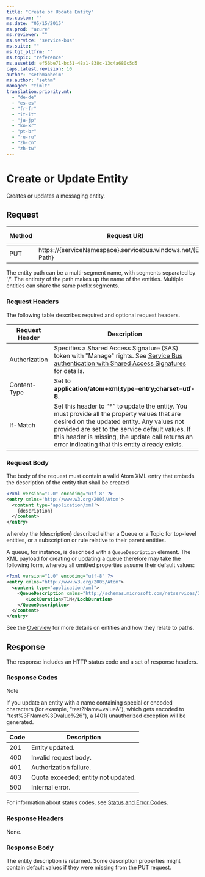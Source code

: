 ```yaml
---
title: "Create or Update Entity"
ms.custom: ""
ms.date: "05/15/2015"
ms.prod: "azure"
ms.reviewer: ""
ms.service: "service-bus"
ms.suite: ""
ms.tgt_pltfrm: ""
ms.topic: "reference"
ms.assetid: ef56be71-bc51-48a1-838c-13c4a680c5d5
caps.latest.revision: 10
author: "sethmanheim"
ms.author: "sethm"
manager: "timlt"
translation.priority.mt: 
  - "de-de"
  - "es-es"
  - "fr-fr"
  - "it-it"
  - "ja-jp"
  - "ko-kr"
  - "pt-br"
  - "ru-ru"
  - "zh-cn"
  - "zh-tw"
---
```

# Create or Update Entity
Creates or updates a messaging entity.  
  
## Request  
  
|Method|Request URI|HTTP Version|  
|------------|-----------------|------------------|  
|PUT|https://{serviceNamespace}.servicebus.windows.net/{Entity Path}|HTTP/1.1|  

The entity path can be a multi-segment name, with segments separated by '/'. The entirety of the path makes up the name of the entities. Multiple entities can share the same prefix segments. 

  
### Request Headers  
 The following table describes required and optional request headers.  
  
|Request Header|Description|  
|--------------------|-----------------|  
|Authorization| Specifies a Shared Access Signature (SAS) token with "Manage" rights. See [Service Bus authentication with Shared Access Signatures](https://docs.microsoft.com/azure/service-bus-messaging/service-bus-sas) for details.|  
|Content-Type|Set to **application/atom+xml;type=entry;charset=utf-8**.|  
|If-Match|Set this header to “*” to update the entity. You must provide all the property values that are desired on the updated entity. Any values not provided are set to the service default values. If this header is missing, the update call returns an error indicating that this entity already exists.|  
  
### Request Body  
The body of the request must contain a valid Atom XML entry that embeds the description of 
the entity that shall be created

```xml  
<?xml version="1.0" encoding="utf-8" ?>  
<entry xmlns='http://www.w3.org/2005/Atom'>  
  <content type='application/xml'>  
    {description}  
  </content>  
</entry>  
```

whereby the {description} described either a Queue or a Topic for top-level entities, or a 
subscription or rule relative to their parent entities.

A queue, for instance, is described with a ```QueueDescription``` element. The XML payload for creating or updating a queue therefore may take the following form, whereby all omitted properties assume their default values:

```xml  
<?xml version="1.0" encoding="utf-8" ?>  
<entry xmlns="http://www.w3.org/2005/Atom">  
  <content type="application/xml">  
    <QueueDescription xmlns="http://schemas.microsoft.com/netservices/2010/10/servicebus/connect">
       <LockDuration>T1M</LockDuration>
    </QueueDescription>
  </content>  
</entry>  
```

See the [Overview](overview.md) for more details on entities and how they relate to paths.
  
## Response  
 The response includes an HTTP status code and a set of response headers.  
  
### Response Codes  
  
> [!NOTE]
>  If you update an entity with a name containing special or encoded characters (for example, "test?Name=value&"), which gets encoded to "test%3FName%3Dvalue%26"), a (401) unauthorized exception will be generated.  
  
|Code|Description|  
|----------|-----------------|  
|201|Entity updated.|  
|400|Invalid request body.|  
|401|Authorization failure.|  
|403|Quota exceeded; entity not updated.|  
|500|Internal error.|  
  
 For information about status codes, see [Status and Error Codes](https://msdn.microsoft.com/library/dd179382.aspx).  
  
### Response Headers  
 None.  
  
### Response Body  
 The entity description is returned. Some description properties might contain default values if they were missing from the PUT request.